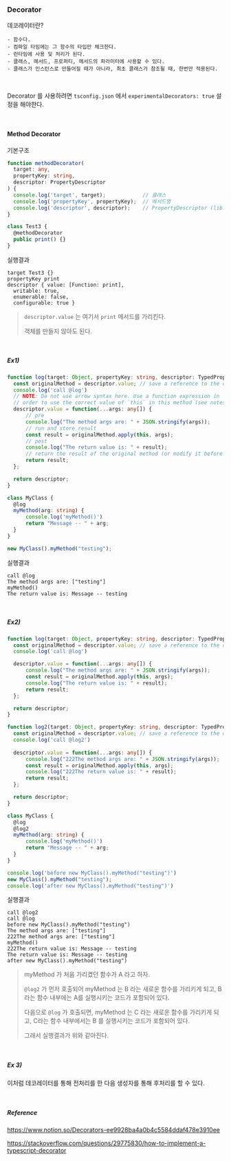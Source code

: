 ### Decorator

데코레이터란?

```
- 함수다.
- 컴파일 타임에는 그 함수의 타입만 체크한다.
- 런타임에 사용 및 처리가 된다.
- 클래스, 메서드, 프로퍼티, 메서드의 파라미터에 사용할 수 있다.
- 클래스가 인스턴스로 만들어질 때가 아니라, 최초 클래스가 참조될 때, 한번만 적용된다.
```

<br>

Decorator 를 사용하려면 `tsconfig.json` 에서 `experimentalDecorators: true` 설정을 해야한다. 

<br>

#### Method Decorator

기본구조

```typescript
function methodDecorator(
  target: any,
  propertyKey: string,
  descriptor: PropertyDescriptor
) {
  console.log('target', target);            // 클래스
  console.log('propertyKey', propertyKey);  // 메서드명
  console.log('descriptor', descriptor);    // PropertyDescriptor (lib.es5.d.ts)
}

class Test3 {
  @methodDecorator
  public print() {}
}
```

실행결과

```
target Test3 {}
propertyKey print
descriptor { value: [Function: print],
  writable: true,
  enumerable: false,
  configurable: true }
```

> `descriptor.value` 는 여기서  `print` 메서드를 가리킨다. 
>
> 객체를 만들지 않아도 된다. 

<br>

##### Ex1)

```typescript
function log(target: Object, propertyKey: string, descriptor: TypedPropertyDescriptor<any>) {
  const originalMethod = descriptor.value; // save a reference to the original method
  console.log('call @log')
  // NOTE: Do not use arrow syntax here. Use a function expression in 
  // order to use the correct value of `this` in this method (see notes below)
  descriptor.value = function(...args: any[]) {
      // pre
      console.log("The method args are: " + JSON.stringify(args));
      // run and store result
      const result = originalMethod.apply(this, args);
      // post
      console.log("The return value is: " + result);
      // return the result of the original method (or modify it before returning)
      return result;
  };

  return descriptor;
}

class MyClass {
  @log
  myMethod(arg: string) { 
      console.log('myMethod()')
      return "Message -- " + arg;
  }
}

new MyClass().myMethod("testing");
```

실행결과

```
call @log
The method args are: ["testing"]
myMethod()
The return value is: Message -- testing
```

<br>

##### Ex2) 

```typescript
function log(target: Object, propertyKey: string, descriptor: TypedPropertyDescriptor<any>) {
  const originalMethod = descriptor.value; // save a reference to the original method
  console.log('call @log')

  descriptor.value = function(...args: any[]) {
      console.log("The method args are: " + JSON.stringify(args));
      const result = originalMethod.apply(this, args);
      console.log("The return value is: " + result);
      return result;
  };

  return descriptor;
}

function log2(target: Object, propertyKey: string, descriptor: TypedPropertyDescriptor<any>) {
  const originalMethod = descriptor.value; // save a reference to the original method
  console.log('call @log2')
  
  descriptor.value = function(...args: any[]) {
      console.log("222The method args are: " + JSON.stringify(args));
      const result = originalMethod.apply(this, args);
      console.log("222The return value is: " + result);
      return result;
  };

  return descriptor;
}

class MyClass {
  @log
  @log2
  myMethod(arg: string) { 
      console.log('myMethod()')
      return "Message -- " + arg;
  }
}

console.log('before new MyClass().myMethod("testing")')
new MyClass().myMethod("testing");
console.log('after new MyClass().myMethod("testing")')
```

실행결과

```
call @log2
call @log
before new MyClass().myMethod("testing")
The method args are: ["testing"]
222The method args are: ["testing"]
myMethod()
222The return value is: Message -- testing
The return value is: Message -- testing
after new MyClass().myMethod("testing")
```

> myMethod 가 처음 가리켰던 함수가 A 라고 하자. 
>
> `@log2` 가 먼저 호출되어 myMethod 는 B 라는 새로운 함수를 가리키게 되고, B 라는 함수 내부에는 A를 실행시키는 코드가 포함되어 있다. 
>
> 다음으로 `@log` 가 호출되면, myMethod 는 C 라는 새로운 함수를 가리키게 되고, C라는 함수 내부에서는 B 를 실행시키는 코드가 포함되어 있다. 
>
> 그래서 실행결과가 위와 같아진다. 

<br>

##### Ex 3)



이처럼 데코레이터를 통해 전처리를 한 다음 생성자를 통해 후처리를 할 수 있다. 





<br>

##### Reference

<https://www.notion.so/Decorators-ee9928ba4a0b4c5584ddaf478e3910ee>

<https://stackoverflow.com/questions/29775830/how-to-implement-a-typescript-decorator>